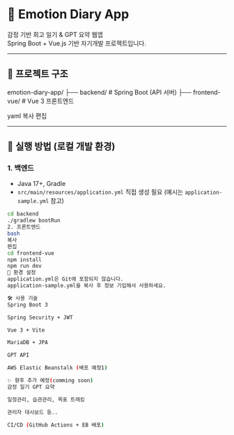 # 🧠 Emotion Diary App

감정 기반 회고 일기 & GPT 요약 웹앱  
Spring Boot + Vue.js 기반 자기개발 프로젝트입니다.

---

## 📁 프로젝트 구조

emotion-diary-app/
├── backend/ # Spring Boot (API 서버)
├── frontend-vue/ # Vue 3 프론트엔드

yaml
복사
편집

---

## 🚀 실행 방법 (로컬 개발 환경)

### 1. 백엔드

- Java 17+, Gradle
- `src/main/resources/application.yml` 직접 생성 필요 (예시는 `application-sample.yml` 참고)

```bash
cd backend
./gradlew bootRun
2. 프론트엔드
bash
복사
편집
cd frontend-vue
npm install
npm run dev
🔐 환경 설정
application.yml은 Git에 포함되지 않습니다.
application-sample.yml을 복사 후 정보 기입해서 사용하세요.

🛠️ 사용 기술
Spring Boot 3

Spring Security + JWT

Vue 3 + Vite

MariaDB + JPA

GPT API

AWS Elastic Beanstalk (배포 예정1)

✨ 향후 추가 예정(comming soon)
감정 일기 GPT 요약

일정관리, 습관관리, 목표 트래킹

관리자 대시보드 등..

CI/CD (GitHub Actions + EB 배포)
